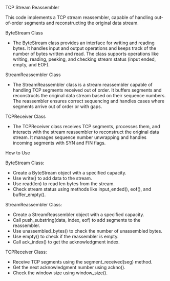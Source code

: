 TCP Stream Reassembler

This code implements a TCP stream reassembler, capable of handling out-of-order segments and reconstructing the original data stream.

ByteStream Class
  - The ByteStream class provides an interface for writing and reading bytes. It handles input and output operations and keeps track of the number of bytes written and read. The class supports operations      like writing, reading, peeking, and checking stream status (input ended, empty, and EOF).

StreamReassembler Class
  - The StreamReassembler class is a stream reassembler capable of handling TCP segments received out of order. It buffers segments and reconstructs the original data stream based on their sequence            numbers. The reassembler ensures correct sequencing and handles cases where segments arrive out of order or with gaps.

TCPReceiver Class
  - The TCPReceiver class receives TCP segments, processes them, and interacts with the stream reassembler to reconstruct the original data stream. It manages sequence number unwrapping and handles            incoming segments with SYN and FIN flags.

How to Use

ByteStream Class:
  - Create a ByteStream object with a specified capacity.
  - Use write() to add data to the stream.
  - Use read(len) to read len bytes from the stream.
  - Check stream status using methods like input_ended(), eof(), and buffer_empty().

StreamReassembler Class:
  - Create a StreamReassembler object with a specified capacity.
  - Call push_substring(data, index, eof) to add segments to the reassembler.
  - Use unassembled_bytes() to check the number of unassembled bytes.
  - Use empty() to check if the reassembler is empty.
  - Call ack_index() to get the acknowledgment index.

TCPReceiver Class:
  - Receive TCP segments using the segment_received(seg) method.
  - Get the next acknowledgment number using ackno().
  - Check the window size using window_size().
